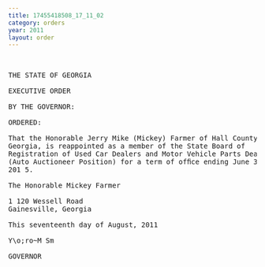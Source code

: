 ```yaml
---
title: 17455418508_17_11_02
category: orders
year: 2011
layout: order
---
```


<pre> 

THE STATE OF GEORGIA

EXECUTIVE ORDER

BY THE GOVERNOR:

ORDERED:

That the Honorable Jerry Mike (Mickey) Farmer of Hall County,
Georgia, is reappointed as a member of the State Board of
Registration of Used Car Dealers and Motor Vehicle Parts Dealers
(Auto Auctioneer Position) for a term of ofﬁce ending June 30,
201 5.

The Honorable Mickey Farmer

1 120 Wessell Road
Gainesville, Georgia

This seventeenth day of August, 2011

Y\o;ro~M Sm

GOVERNOR

</pre>
